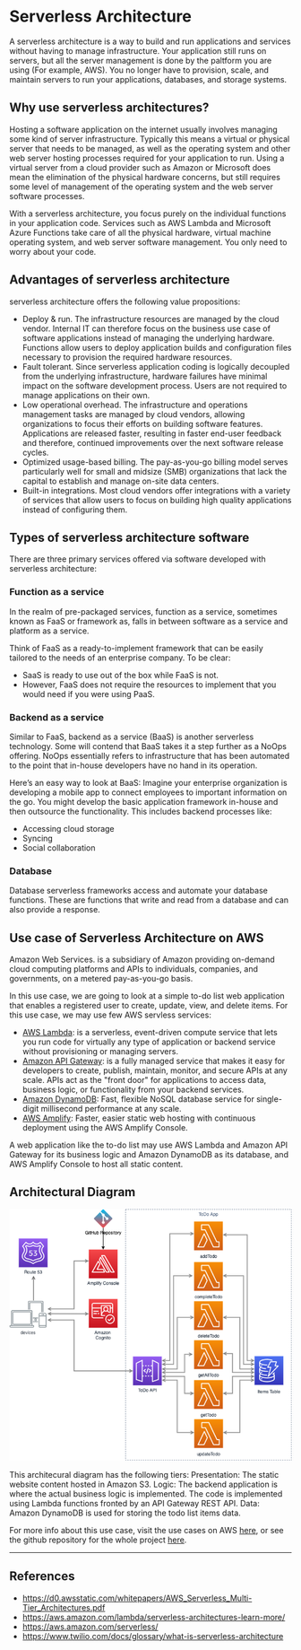 # Serverless Architecture

A serverless architecture is a way to build and run applications and services without having to manage infrastructure. Your application still runs on servers, but all the server management is done by the paltform you are using (For example, AWS). You no longer have to provision, scale, and maintain servers to run your applications, databases, and storage systems.

## Why use serverless architectures?

Hosting a software application on the internet usually involves managing some kind of server infrastructure. Typically this means a virtual or physical server that needs to be managed, as well as the operating system and other web server hosting processes required for your application to run. Using a virtual server from a cloud provider such as Amazon or Microsoft does mean the elimination of the physical hardware concerns, but still requires some level of management of the operating system and the web server software processes.

With a serverless architecture, you focus purely on the individual functions in your application code. Services such as AWS Lambda and Microsoft Azure Functions take care of all the physical hardware, virtual machine operating system, and web server software management. You only need to worry about your code.

## Advantages of serverless architecture

serverless architecture offers the following value propositions:

- Deploy & run. The infrastructure resources are managed by the cloud vendor. Internal IT can therefore focus on the business use case of software applications instead of managing the underlying hardware. Functions allow users to deploy application builds and configuration files necessary to provision the required hardware resources.
- Fault tolerant. Since serverless application coding is logically decoupled from the underlying infrastructure, hardware failures have minimal impact on the software development process. Users are not required to manage applications on their own.
- Low operational overhead. The infrastructure and operations management tasks are managed by cloud vendors, allowing organizations to focus their efforts on building software features. Applications are released faster, resulting in faster end-user feedback and therefore, continued improvements over the next software release cycles.
- Optimized usage-based billing. The pay-as-you-go billing model serves particularly well for small and midsize (SMB) organizations that lack the capital to establish and manage on-site data centers.
- Built-in integrations. Most cloud vendors offer integrations with a variety of services that allow users to focus on building high quality applications instead of configuring them.

## Types of serverless architecture software

There are three primary services offered via software developed with serverless architecture:

### Function as a service

In the realm of pre-packaged services, function as a service, sometimes known as FaaS or framework as, falls in between software as a service and platform as a service.

Think of FaaS as a ready-to-implement framework that can be easily tailored to the needs of an enterprise company. To be clear:

- SaaS is ready to use out of the box while FaaS is not.
- However, FaaS does not require the resources to implement that you would need if you were using PaaS.

### Backend as a service

Similar to FaaS, backend as a service (BaaS) is another serverless technology. Some will contend that BaaS takes it a step further as a NoOps offering. NoOps essentially refers to infrastructure that has been automated to the point that in-house developers have no hand in its operation.

Here’s an easy way to look at BaaS: Imagine your enterprise organization is developing a mobile app to connect employees to important information on the go. You might develop the basic application framework in-house and then outsource the functionality. This includes backend processes like:

- Accessing cloud storage
- Syncing
- Social collaboration

### Database

Database serverless frameworks access and automate your database functions. These are functions that write and read from a database and can also provide a response.

## Use case of Serverless Architecture on AWS

Amazon Web Services. is a subsidiary of Amazon providing on-demand cloud computing platforms and APIs to individuals, companies, and governments, on a metered pay-as-you-go basis.

In this use case, we are going to look at a simple to-do list web application that enables a registered user to create, update, view, and delete items.
For this use case, we may use few AWS servless services:

- [AWS Lambda](https://aws.amazon.com/lambda/?c=ser&sec=uc1): is a serverless, event-driven compute service that lets you run code for virtually any type of application or backend service without provisioning or managing servers.
- [Amazon API Gateway](https://aws.amazon.com/api-gateway/?c=ser&sec=uc1): is a fully managed service that makes it easy for developers to create, publish, maintain, monitor, and secure APIs at any scale. APIs act as the "front door" for applications to access data, business logic, or functionality from your backend services.
- [Amazon DynamoDB](https://aws.amazon.com/dynamodb/?c=ser&sec=uc1): Fast, flexible NoSQL database service for single-digit millisecond performance at any scale.
- [AWS Amplify](https://aws.amazon.com/amplify/hosting/): Faster, easier static web hosting with continuous deployment using the AWS Amplify Console.

A web application like the to-do list may use AWS Lambda and Amazon API Gateway for its business logic and Amazon DynamoDB as its database, and AWS Amplify Console to host all static content.

## Architectural Diagram

![Architectural Diagram](../assets/to-do-list-app-architecture.png)

This architecural diagram has the following tiers:
Presentation: The static website content hosted in Amazon S3.
Logic: The backend application is where the actual business logic is implemented. The code is implemented using Lambda functions fronted by an API Gateway REST API.
Data: Amazon DynamoDB is used for storing the todo list items data.

For more info about this use case, visit the use cases on AWS [here](https://aws.amazon.com/serverless/), or see the github repository for the whole project [here](https://github.com/aws-samples/lambda-refarch-webapp).

---

## References

- https://d0.awsstatic.com/whitepapers/AWS_Serverless_Multi-Tier_Architectures.pdf
- https://aws.amazon.com/lambda/serverless-architectures-learn-more/
- https://aws.amazon.com/serverless/
- https://www.twilio.com/docs/glossary/what-is-serverless-architecture
